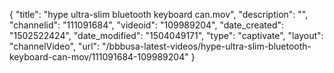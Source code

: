 {
    "title": "hype ultra-slim bluetooth keyboard can.mov",
    "description": "",
    "channelid": "111091684",
    "videoid": "109989204",
    "date_created": "1502522424",
    "date_modified": "1504049171",
    "type": "captivate",
    "layout": "channelVideo",
    "url": "\/bbbusa-latest-videos\/hype-ultra-slim-bluetooth-keyboard-can-mov\/111091684-109989204"
}
